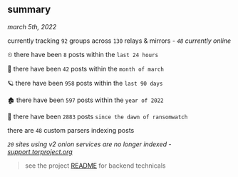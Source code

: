 
## summary
_march 5th, 2022_

currently tracking `92` groups across `130` relays & mirrors - _`48` currently online_

⏲ there have been `8` posts within the `last 24 hours`

🦈 there have been `42` posts within the `month of march`

🪐 there have been `958` posts within the `last 90 days`

🏚 there have been `597` posts within the `year of 2022`

🦕 there have been `2883` posts `since the dawn of ransomwatch`

there are `48` custom parsers indexing posts

_`20` sites using v2 onion services are no longer indexed - [support.torproject.org](https://support.torproject.org/onionservices/v2-deprecation/)_

> see the project [README](https://github.com/thetanz/ransomwatch#ransomwatch--) for backend technicals
